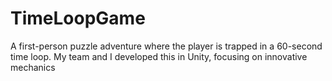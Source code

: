 # TimeLoopGame
 A first-person puzzle adventure where the player is trapped in a 60-second time loop. My team and I developed this in Unity, focusing on innovative mechanics
